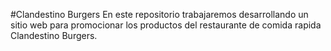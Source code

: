 #Clandestino Burgers
En este repositorio trabajaremos desarrollando un sitio web para promocionar los productos del restaurante de comida rapida Clandestino Burgers.
